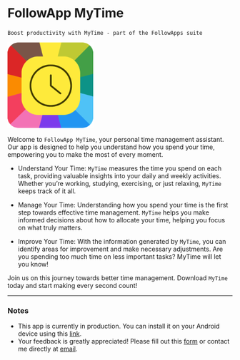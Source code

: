 # FollowApp MyTime

```
Boost productivity with MyTime - part of the FollowApps suite
```

![alt text](./app/src/main/res/drawable-ldpi/logo.png)

Welcome to `FollowApp MyTime`, your personal time management assistant. Our app is designed to help you understand how you spend your time, empowering you to make the most of every moment.

- Understand Your Time: `MyTime` measures the time you spend on each task, providing valuable insights into your daily and weekly activities. Whether you’re working, studying, exercising, or just relaxing, `MyTime` keeps track of it all.

- Manage Your Time: Understanding how you spend your time is the first step towards effective time management. `MyTime` helps you make informed decisions about how to allocate your time, helping you focus on what truly matters.

- Improve Your Time: With the information generated by `MyTime`, you can identify areas for improvement and make necessary adjustments. Are you spending too much time on less important tasks? MyTime will let you know!

Join us on this journey towards better time management. Download `MyTime` today and start making every second count!

---

### Notes

- This app is currently in production. You can install it on your Android device using this [link](https://play.google.com/store/apps/details?id=com.followapp.mytime).
- Your feedback is greatly appreciated! Please fill out this [form](https://forms.gle/mjtrWYTF1QK9YW5m6) or contact me directly at [email](mailto:aghmin@gmail.com).

